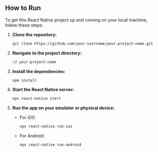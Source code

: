 ## How to Run

To get this React Native project up and running on your local machine, follow these steps:

1. **Clone the repository:**
    ```bash
    git clone https://github.com/your-username/your-project-name.git
    ```

2. **Navigate to the project directory:**
    ```bash
    cd your-project-name
    ```

3. **Install the dependencies:**
    ```bash
    npm install
    ```

4. **Start the React Native server:**
    ```bash
    npx react-native start
    ```

5. **Run the app on your emulator or physical device:**
    - For iOS:
        ```bash
        npx react-native run-ios
        ```
    - For Android:
        ```bash
        npx react-native run-android
        ```
